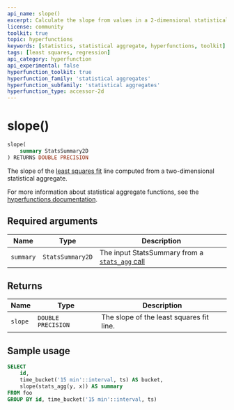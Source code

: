 ```yaml
---
api_name: slope()
excerpt: Calculate the slope from values in a 2-dimensional statistical aggregate
license: community
toolkit: true
topic: hyperfunctions
keywords: [statistics, statistical aggregate, hyperfunctions, toolkit]
tags: [least squares, regression]
api_category: hyperfunction
api_experimental: false
hyperfunction_toolkit: true
hyperfunction_family: 'statistical aggregates'
hyperfunction_subfamily: 'statistical aggregates'
hyperfunction_type: accessor-2d
---
```


# slope() <tag type="toolkit" content="Toolkit" />

```sql
slope(
    summary StatsSummary2D
) RETURNS DOUBLE PRECISION
```
The slope of the [least squares fit][least-squares] line computed from
a two-dimensional statistical aggregate. 

For more information about statistical aggregate functions, see the
[hyperfunctions documentation][hyperfunctions-stats-agg].

## Required arguments

|Name|Type|Description|
|-|-|-|
|`summary`|`StatsSummary2D`|The input StatsSummary from a [`stats_agg` call][stats-agg]|

## Returns

|Name|Type|Description|
|-|-|-|
|`slope`|`DOUBLE PRECISION`|The slope of the least squares fit line.|

## Sample usage

```sql
SELECT
    id,
    time_bucket('15 min'::interval, ts) AS bucket,
    slope(stats_agg(y, x)) AS summary
FROM foo
GROUP BY id, time_bucket('15 min'::interval, ts)
```


[hyperfunctions-stats-agg]: timescaledb/:currentVersion:/how-to-guides/hyperfunctions/stats-aggs/
[stats-agg]:/hyperfunctions/stats_aggs/stats_agg/
[least-squares]:https://en.wikipedia.org/wiki/Least_squares
